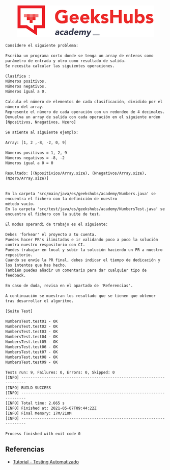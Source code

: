 ﻿﻿
<p align="center">
    <img src="https://github.com/GeeksHubsAcademy/2020-geekshubs-media/blob/master/image/logo.png" >	
</p>

    Considere el siguiente problema:

    Escriba un programa corto donde se tenga un array de enteros como parámetro de entrada y otro como resultado de salida.
    Se necesita calcular las siguientes operaciones.
    
    Clasifica :
    Números positivos.
    Números negativos.
    Números igual a 0.
    
    Calcula el número de elementos de cada clasificación, dividido por el número del array.
    Represente el número de cada operación con un redondeo de 4 decimales.
    Devuelva un array de salida con cada operación en el siguiente orden [Npositivos, Nnegativos, Nzero]
    
    Se atiente al siguiente ejemplo:
    
    Array: [1, 2 ,-8, -2, 0, 9]
    
    Números positivos = 1, 2, 9
    Números negativos = -8, -2
    Números igual a 0 = 0
    
    Resultado: [(Npositivios/Array.size), (Nnegativos/Array.size), (Nzero/Array.size)]


    En la carpeta 'src/main/java/es/geekshubs/academy/Numbers.java' se encuentra el fichero con la definición de nuestro
    método vacío.
    En la carpeta 'src/test/java/es/geekshubs/academy/NumbersTest.java' se encuentra el fichero con la suite de test.

    El modus operandi de trabajo es el siguiente:
    
    Debes 'forkear' el proyecto a tu cuenta.
    Puedes hacer PR's ilimitadas e ir validando poco a poco la solución contra nuestro respositorio con CI.
    Puedes trabajar en local y subir la solución haciendo un PR a nuestro repositorio.
    Cuando se envíe la PR final, debes indicar el tiempo de dedicación y los intentos que has hecho.
    También puedes añadir un comentario para dar cualquier tipo de feedback.
    
    En caso de duda, revisa en el apartado de 'Referencias'.

    A continuación se muestran los resultado que se tienen que obtener tras desarrollar el algoritmo.
    
    [Suite Test]

    NumbersTest.test01 - OK
    NumbersTest.test02 - OK
    NumbersTest.test03 - OK
    NumbersTest.test04 - OK
    NumbersTest.test05 - OK
    NumbersTest.test06 - OK
    NumbersTest.test07 - OK
    NumbersTest.test08 - OK
    NumbersTest.test09 - OK

    Tests run: 9, Failures: 0, Errors: 0, Skipped: 0
    [INFO] ------------------------------------------------------------------------
    [INFO] BUILD SUCCESS
    [INFO] ------------------------------------------------------------------------
    [INFO] Total time: 2.665 s
    [INFO] Finished at: 2021-05-07T09:44:22Z
    [INFO] Final Memory: 17M/210M
    [INFO] ------------------------------------------------------------------------

    Process finished with exit code 0



## Referencias

* [Tutorial - Testing Automatizado](https://github.com/GeeksHubsAcademy/2020-js-vanilla-testing-FFFF/blob/master/README.md)
